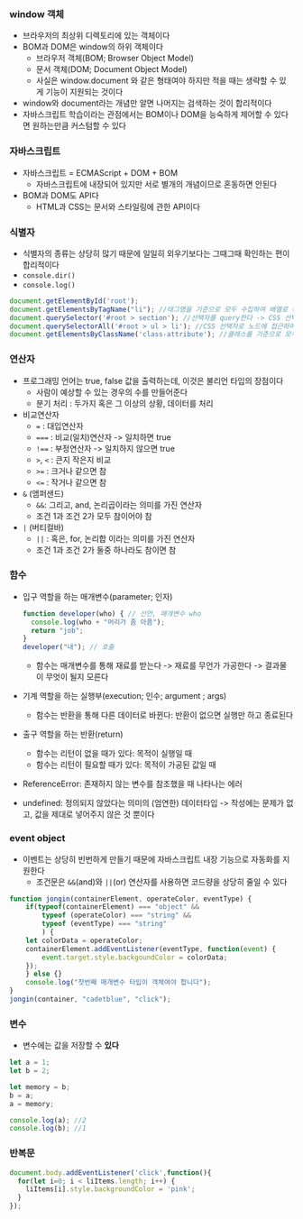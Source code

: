 ### window 객체
- 브라우저의 최상위 디렉토리에 있는 객체이다
- BOM과 DOM은 window의 하위 객체이다
    - 브라우저 객체(BOM; Browser Object Model)
    - 문서 객체(DOM; Document Object Model)
    - 사실은 window.document 와 같은 형태여야 하지만 적을 때는 생략할 수 있게 기능이 지원되는 것이다
- window와 document라는 개념만 알면 나머지는 검색하는 것이 합리적이다
- 자바스크립트 학습이라는 관점에서는 BOM이나 DOM을 능숙하게 제어할 수 있다면 원하는만큼 커스텀할 수 있다

### 자바스크립트
- 자바스크립트 = ECMAScript + DOM + BOM
    - 자바스크립트에 내장되어 있지만 서로 별개의 개념이므로 혼동하면 안된다
- BOM과 DOM도 API다
    - HTML과 CSS는 문서와 스타일링에 관한 API이다

### 식별자
- 식별자의 종류는 상당히 많기 때문에 일일히 외우기보다는 그때그때 확인하는 편이 합리적이다
- `console.dir()`
- `console.log()`
```javascript
document.getElementById('root');
document.getElementsByTagName("li"); //태그명을 기준으로 모두 수집하여 배열로 반환
document.querySelector('#root > section'); //선택자를 query한다 -> CSS 선택자로 노드에 접근
document.querySelectorAll('#root > ul > li'); //CSS 선택자로 노드에 접근하여 조건에 부합하는 모든 노드를 반환
document.getElementsByClassName('class-attribute'); //클래스를 기준으로 모두 수집하여 배열로 반환
```

### 연산자
- 프로그래밍 언어는 true, false 값을 출력하는데, 이것은 불리언 타입의 장점이다
  - 사람이 예상할 수 있는 경우의 수를 만들어준다
  - 분기 처리 : 두가지 혹은 그 이상의 상황, 데이터를 처리
- 비교연산자
  - `=` : 대입연산자
  - `===` : 비교(일치)연산자 -> 일치하면 true
  - `!==` : 부정연산자 -> 일치하지 않으면 true
  - `>`, `<` : 큰지 작은지 비교
  - `>=` : 크거나 같으면 참
  - `<=` : 작거나 같으면 참
- `&` (앰퍼샌드)
  - `&&`: 그리고, and, 논리곱이라는 의미를 가진 연산자
  - 조건 1과 조건 2가 모두 참이어야 참
- `|` (버티컬바)
  - `||` : 혹은, for, 논리합 이라는 의미를 가진 연산자
  - 조건 1과 조건 2가 둘중 하나라도 참이면 참

### 함수
- 입구 역할을 하는 매개변수(parameter; 인자)
  ```javascript
  function developer(who) { // 선언, 매개변수 who
    console.log(who + "머리가 좀 아픔");
    return "job";
  }
  developer("내"); // 호출
  ```
  - 함수는 매개변수를 통해 재료를 받는다 -> 재료를 무언가 가공한다 -> 결과물이 무엇이 될지 모른다

- 기계 역할을 하는 실행부(execution; 인수; argument ; args)
  - 함수는 반환을 통해 다른 데이터로 바뀐다: 반환이 없으면 실행만 하고 종료된다

- 출구 역할을 하는 반환(return)
  - 함수는 리턴이 없을 때가 있다: 목적이 실행일 때
  - 함수는 리턴이 필요할 때가 있다: 목적이 가공된 값일 때

- ReferenceError: 존재하지 않는 변수를 참조했을 때 나타나는 에러
- undefined: 정의되지 않았다는 의미의 (엄연한) 데이터타입 -> 작성에는 문제가 없고, 값을 제대로 넣어주지 않은 것 뿐이다

### event object
- 이벤트는 상당히 빈번하게 만들기 때문에 자바스크립트 내장 기능으로 자동화를 지원한다
  - 조건문은 `&&`(and)와 `||`(or) 연산자를 사용하면 코드량을 상당히 줄일 수 있다
```javascript
function jongin(containerElement, operateColor, eventType) {
    if(typeof(containerElement) === "object" && 
        typeof (operateColor) === "string" &&
        typeof (eventType) === "string"
        ) {
    let colorData = operateColor;
    containerElement.addEventListener(eventType, function(event) {
        event.target.style.backgoundColor = colorData;
    });
    } else {}
    console.log("첫번째 매개변수 타입이 객체여야 합니다");
}
jongin(container, "cadetblue", "click");
```

### 변수
- 변수에는 값을 저장할 수 **있다**
```javascript
let a = 1; 
let b = 2; 

let memory = b; 
b = a; 
a = memory;

console.log(a); //2
console.log(b); //1
```

### 반복문
```javascript
document.body.addEventListener('click',function(){
  for(let i=0; i < liItems.length; i++) {
    liItems[i].style.backgroundColor = 'pink';
  }
});
```





